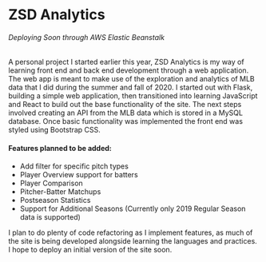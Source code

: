 # ZSD Analytics
###### Deploying Soon through AWS Elastic Beanstalk

A personal project I started earlier this year, ZSD Analytics is my way of learning front end and back end development through a web application. The web app is meant to make use of the exploration and analytics of MLB data that I did during the summer and fall of 2020. I started out with Flask, building a simple web application, then transitioned into learning JavaScript and React to build out the base functionality of the site. The next steps involved creating an API from the MLB data which is stored in a MySQL database. Once basic functionality was implemented the front end was styled using Bootstrap CSS.

#### Features planned to be added:
* Add filter for specific pitch types
* Player Overview support for batters
* Player Comparison
* Pitcher-Batter Matchups
* Postseason Statistics
* Support for Additional Seasons (Currently only 2019 Regular Season data is supported)

I plan to do plenty of code refactoring as I implement features, as much of the site is being developed alongside learning the languages and practices. I hope to deploy an initial version of the site soon.
